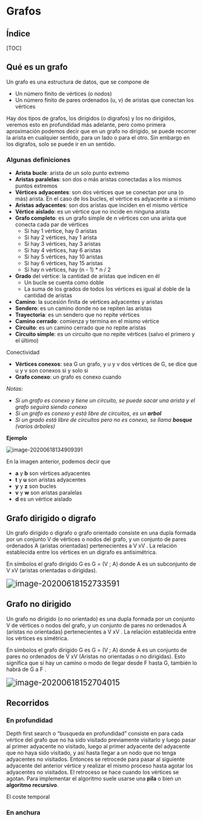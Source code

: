 # Grafos

## Índice

[TOC]

## Qué es un grafo

Un grafo es una estructura de datos, que se compone de

* Un número finito de vértices (o nodos)
* Un número finito de pares ordenados (u, v) de aristas que conectan los vértices

Hay dos tipos de grafos, los dirigidos (o digrafos) y los no dirigidos, veremos esto en profundidad más adelante, pero como primera aproximación podemos decir que en un grafo no dirigido, se puede recorrer la arista en cualquier sentido, para un lado o para el otro. Sin embargo en los digrafos, solo se puede ir en un sentido.

### Algunas definiciones

* **Arista** **bucle**: arista de un solo punto extremo
* **Aristas** **paralelas**: son dos o más aristas conectadas a los mismos puntos extremos
* **Vértices** **adyacentes**: son dos vértices que se conectan por una (o más) arista. En el caso de los bucles, el vértice es adyacente a sí mismo
* **Aristas** **adyacentes**: son dos aristas que inciden en el mismo vértice
* **Vértice** **aislado**: es un vértice que no incide en ninguna arista
* **Grafo completo**: es un grafo simple de n vértices con una arista que conecta cada par de vértices
  * Si hay 1 vértice, hay 0 aristas
  * Si hay 2 vértices, hay 1 arista
  * Si hay 3 vértices, hay 3 aristas
  * Si hay 4 vértices, hay 6 aristas
  * Si hay 5 vértices, hay 10 aristas
  * Si hay 6 vértices, hay 15 aristas
  * Si hay n vértices, hay (n - 1) * n / 2
* **Grado** del vértice: la cantidad de aristas que indicen en él
  * Un bucle se cuenta como doble
  * La suma de los grados de todos los vértices es igual al doble de la cantidad de aristas
* **Camino**: la sucesión finita de vértices adyacentes y aristas
* **Sendero**: es un camino donde no se repiten las aristas
* **Trayectoria**: es un sendero que no repite vértices
* **Camino cerrado**: comienza y termina en el mismo vértice
* **Circuito**: es un camino cerrado que no repite aristas
* **Circuito simple**: es un circuito que no repite vértices (salvo el primero y el último)

Conectividad

* **Vértices conexos**: sea G un grafo, y u y v dos vértices de G, se dice que u y v son conexos si y solo si
* **Grafo conexo**: un grafo es conexo cuando 

*Notas:*

* *Si un grafo es conexo y tiene un circuito, se puede sacar una arista y el grafo seguira siendo conexo*
* *Si un grafo es conexo y está libre de circuitos, es un **arbol***
* *Si un grado está libre de circuitos pero no es conexo, se llama **bosque** (varios árboles)*

**Ejemplo**

![image-20200618134909391](upload/image-20200618134909391.png)

En la imagen anterior, podemos decir que

* **a** y **b** son vértices adyacentes
* **t** y **u** son aristas adyacentes
* **y** y **z** son bucles
* **v** y **w** son aristas paralelas
* **d** es un vértice aislado

## Grafo dirigido o digrafo

Un grafo dirigido o digrafo o grafo orientado consiste en una dupla formada por un conjunto V de vértices o nodos del grafo, y un conjunto de pares ordenados A (aristas orientadas) pertenecientes a V xV . La relación establecida entre los vértices en un digrafo es antisimétrica.

En símbolos el grafo dirigido G es G = (V ; A) donde A es un subconjunto de V xV (aristas orientadas o dirigidas).

<img src="upload/image-20200618152733591.png" alt="image-20200618152733591" style="zoom: 150%;" />

## Grafo no dirigido

Un grafo no dirigido (o no orientado) es una dupla formada por un conjunto V de vértices o nodos del grafo, y un conjunto de pares no ordenados A (aristas no orientadas) pertenecientes a V xV . La relación establecida entre los vértices es simétrica. 

En símbolos el grafo dirigido G es G = (V ; A) donde A es un conjunto de pares no ordenados de V xV (Aristas no orientadas o no dirigidas). Esto significa que si hay un camino o modo de llegar desde F hasta G, también lo habrá de G a F .

<img src="upload/image-20200618152704015.png" alt="image-20200618152704015" style="zoom:150%;"/>



## Recorridos

### En profundidad

Depth first search o “busqueda en profundidad” consiste en para cada vértice del grafo que no ha sido visitado previamente visitarlo y luego pasar al primer adyacente no visitado, luego al primer adyacente del adyacente que no haya sido visitado, y así hasta llegar a un nodo que no tenga adyacentes no visitados. Entonces se retrocede para pasar al siguiente adyacente del anterior vértice y realizar el mismo proceso hasta agotar los adyacentes no visitados. El retroceso se hace cuando los vértices se agotan. Para implementar el algoritmo suele usarse una **pila** o bien un **algoritmo recursivo**.

El coste temporal

### En anchura

